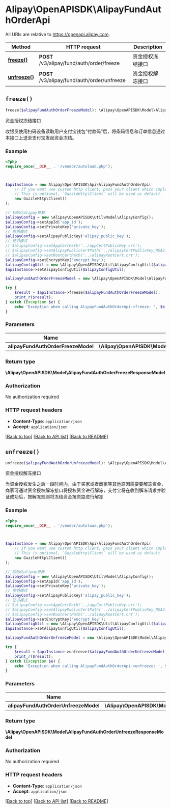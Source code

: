 # Alipay\OpenAPISDK\AlipayFundAuthOrderApi

All URIs are relative to https://openapi.alipay.com.

Method | HTTP request | Description
------------- | ------------- | -------------
[**freeze()**](AlipayFundAuthOrderApi.md#freeze) | **POST** /v3/alipay/fund/auth/order/freeze | 资金授权冻结接口
[**unfreeze()**](AlipayFundAuthOrderApi.md#unfreeze) | **POST** /v3/alipay/fund/auth/order/unfreeze | 资金授权解冻接口


## `freeze()`

```php
freeze($alipayFundAuthOrderFreezeModel): \Alipay\OpenAPISDK\Model\AlipayFundAuthOrderFreezeResponseModel
```

资金授权冻结接口

收银员使用扫码设备读取用户支付宝钱包“付款码”后，将条码信息和订单信息通过本接口上送至支付宝发起资金冻结。

### Example

```php
<?php
require_once(__DIR__ . '/vendor/autoload.php');



$apiInstance = new Alipay\OpenAPISDK\Api\AlipayFundAuthOrderApi(
    // If you want use custom http client, pass your client which implements `GuzzleHttp\ClientInterface`.
    // This is optional, `GuzzleHttp\Client` will be used as default.
    new GuzzleHttp\Client()
);

// 初始化alipay参数
$alipayConfig = new \Alipay\OpenAPISDK\Util\Model\AlipayConfig();
$alipayConfig->setAppId('app_id');
$alipayConfig->setPrivateKey('private_key');
// 密钥模式
$alipayConfig->setAlipayPublicKey('alipay_public_key');
// 证书模式
// $alipayConfig->setAppCertPath('../appCertPublicKey.crt');
// $alipayConfig->setAlipayPublicCertPath('../alipayCertPublicKey_RSA2.crt');
// $alipayConfig->setRootCertPath('../alipayRootCert.crt');
$alipayConfig->setEncryptKey('encrypt_key');
$alipayConfigUtil = new \Alipay\OpenAPISDK\Util\AlipayConfigUtil($alipayConfig);
$apiInstance->setAlipayConfigUtil($alipayConfigUtil);

$alipayFundAuthOrderFreezeModel = new \Alipay\OpenAPISDK\Model\AlipayFundAuthOrderFreezeModel(); // \Alipay\OpenAPISDK\Model\AlipayFundAuthOrderFreezeModel

try {
    $result = $apiInstance->freeze($alipayFundAuthOrderFreezeModel);
    print_r($result);
} catch (Exception $e) {
    echo 'Exception when calling AlipayFundAuthOrderApi->freeze: ', $e->getMessage(), PHP_EOL;
}
```

### Parameters

Name | Type | Description  | Notes
------------- | ------------- | ------------- | -------------
 **alipayFundAuthOrderFreezeModel** | **\Alipay\OpenAPISDK\Model\AlipayFundAuthOrderFreezeModel**|  | [optional]

### Return type

**\Alipay\OpenAPISDK\Model\AlipayFundAuthOrderFreezeResponseModel**

### Authorization

No authorization required

### HTTP request headers

- **Content-Type**: `application/json`
- **Accept**: `application/json`

[[Back to top]](#) [[Back to API list]](../../README.md#api-endpoints)
[[Back to README]](../../README.md)

## `unfreeze()`

```php
unfreeze($alipayFundAuthOrderUnfreezeModel): \Alipay\OpenAPISDK\Model\AlipayFundAuthOrderUnfreezeResponseModel
```

资金授权解冻接口

当资金授权发生之后一段时间内，由于买家或者商家等其他原因需要要解冻资金，商家可通过资金授权解冻接口将授权资金进行解冻，支付宝将在收到解冻请求并验证成功后，按解冻规则将冻结资金按原路进行解冻

### Example

```php
<?php
require_once(__DIR__ . '/vendor/autoload.php');



$apiInstance = new Alipay\OpenAPISDK\Api\AlipayFundAuthOrderApi(
    // If you want use custom http client, pass your client which implements `GuzzleHttp\ClientInterface`.
    // This is optional, `GuzzleHttp\Client` will be used as default.
    new GuzzleHttp\Client()
);

// 初始化alipay参数
$alipayConfig = new \Alipay\OpenAPISDK\Util\Model\AlipayConfig();
$alipayConfig->setAppId('app_id');
$alipayConfig->setPrivateKey('private_key');
// 密钥模式
$alipayConfig->setAlipayPublicKey('alipay_public_key');
// 证书模式
// $alipayConfig->setAppCertPath('../appCertPublicKey.crt');
// $alipayConfig->setAlipayPublicCertPath('../alipayCertPublicKey_RSA2.crt');
// $alipayConfig->setRootCertPath('../alipayRootCert.crt');
$alipayConfig->setEncryptKey('encrypt_key');
$alipayConfigUtil = new \Alipay\OpenAPISDK\Util\AlipayConfigUtil($alipayConfig);
$apiInstance->setAlipayConfigUtil($alipayConfigUtil);

$alipayFundAuthOrderUnfreezeModel = new \Alipay\OpenAPISDK\Model\AlipayFundAuthOrderUnfreezeModel(); // \Alipay\OpenAPISDK\Model\AlipayFundAuthOrderUnfreezeModel

try {
    $result = $apiInstance->unfreeze($alipayFundAuthOrderUnfreezeModel);
    print_r($result);
} catch (Exception $e) {
    echo 'Exception when calling AlipayFundAuthOrderApi->unfreeze: ', $e->getMessage(), PHP_EOL;
}
```

### Parameters

Name | Type | Description  | Notes
------------- | ------------- | ------------- | -------------
 **alipayFundAuthOrderUnfreezeModel** | **\Alipay\OpenAPISDK\Model\AlipayFundAuthOrderUnfreezeModel**|  | [optional]

### Return type

**\Alipay\OpenAPISDK\Model\AlipayFundAuthOrderUnfreezeResponseModel**

### Authorization

No authorization required

### HTTP request headers

- **Content-Type**: `application/json`
- **Accept**: `application/json`

[[Back to top]](#) [[Back to API list]](../../README.md#api-endpoints)
[[Back to README]](../../README.md)
